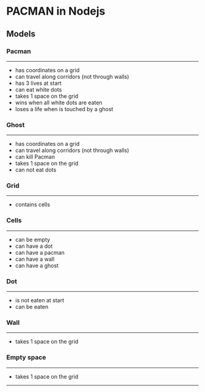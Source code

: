 # PACMAN in Nodejs

## Models

### Pacman
---------
* has coordinates on a grid
* can travel along corridors (not through walls)
* has 3 lives at start
* can eat white dots
* takes 1 space on the grid
* wins when all white dots are eaten
* loses a life when is touched by a ghost

### Ghost
---------
* has coordinates on a grid
* can travel along corridors (not through walls)
* can kill Pacman
* takes 1 space on the grid
* can not eat dots

### Grid
--------
* contains cells

### Cells
---------
* can be empty
* can have a dot
* can have a pacman
* can have a wall
* can have a ghost

### Dot
--------
* is not eaten at start
* can be eaten

### Wall
--------
* takes 1 space on the grid

### Empty space
--------------
* takes 1 space on the grid
---------------
